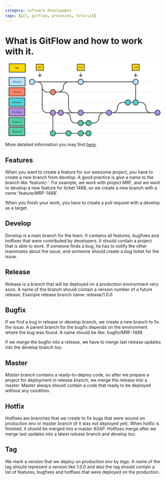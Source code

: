 ```yaml
---
category: software development
tags: [git, gitflow, processes, tutorial]
---
```


# What is GitFlow and how to work with it.

![gitflow](/software-development/2019-11-27-gitflow-short-info/gitflow.png)

More detailed information you may find [here](https://habr.com/ru/post/106912/).


## Features

When you want to create a feature for our awesome project, you have to create a new branch from develop. A good practice is give a name to the branch like ‘feature/<project>-<ticket number>’. For example, we work with project MRF, and we want to develop a new feature for ticket 1488, so we create a new branch with a name ‘feature/MRF-1488’. 

When you finish your work, you have to create a pull request with a develop as a target.


## Develop

Develop is a main branch for the team. It contains all features, bugfixes and hotfixes that were contributed by developers. It should contain a project that is able to work. If someone finds a bug, he has to notify the other teammates about the issue, and someone should create a bug ticket for the issue.


## Release

Release is a branch that will be deployed on a production environment very soon. A name of the branch should contain a version number of a future release. Example release branch name: release/1.0.0


## Bugfix

If we find a bug in release or develop branch, we create a new branch to fix the issue. A parent branch for the bugfix depends on the environment where the bug was found. A name should be like: bugfix/MRF-1488

If we merge the bugfix into a release, we have to merge last release updates into the develop branch too.


## Master

*Master* branch contains a ready-to-deploy code, so after we prepare a project for deployment in release branch, we merge the release into a master. Master always should contain a code that ready to be deployed without any condition.

## Hotfix

Hotfixes are branches that we create to fix bugs that were wound on production env or master branch (if it was not deployed yet). When hotfix is finished, it should be merged into a master ASAP. Hotfixes merge after we merge last updates into a latest *release* branch and develop too.

## Tag

We mark a version that we deploy on production env by *tags*. A name of the tag should represent a version like *1.0.0* and also the tag should contain a list of features, bugfixes and hotfixes that were deployed on the production.
